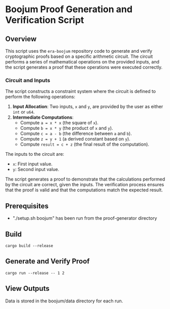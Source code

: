 # Boojum Proof Generation and Verification Script

## Overview

This script uses the `era-boojum` repository code to generate and verify cryptographic proofs based on a specific arithmetic circuit. The circuit performs a series of mathematical operations on the provided inputs, and the script generates a proof that these operations were executed correctly.

### Circuit and Inputs

The script constructs a constraint system where the circuit is defined to perform the following operations:

1. **Input Allocation**: Two inputs, `x` and `y`, are provided by the user as either `int` or `u64`.
2. **Intermediate Computations**:
    - Compute `a = x * x` (the square of `x`).
    - Compute `b = x * y` (the product of `x` and `y`).
    - Compute `c = a - b` (the difference between `a` and `b`).
    - Compute `z = y + 1` (a derived constant based on `y`).
    - Compute `result = c + z` (the final result of the computation).

The inputs to the circuit are:
- `x`: First input value.
- `y`: Second input value.

The script generates a proof to demonstrate that the calculations performed by the circuit are correct, given the inputs. The verification process ensures that the proof is valid and that the computations match the expected result.

## Prerequisites

- "./setup.sh boojum" has been run from the proof-generator directory

## Build

```shell
cargo build --release  
```

## Generate and Verify Proof

```shell
cargo run --release -- 1 2
```

## View Outputs

Data is stored in the boojum/data directory for each run.